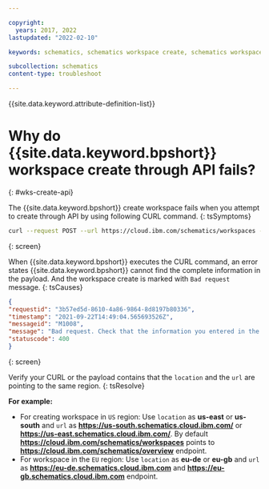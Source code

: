 ```yaml
---

copyright:
  years: 2017, 2022
lastupdated: "2022-02-10"

keywords: schematics, schematics workspace create, schematics workspace create

subcollection: schematics
content-type: troubleshoot

---
```


{{site.data.keyword.attribute-definition-list}}


# Why do {{site.data.keyword.bpshort}} workspace create through API fails?
{: #wks-create-api}

The {{site.data.keyword.bpshort}} create workspace fails when you attempt to create through API by using following CURL command.
{: tsSymptoms}

```sh
curl --request POST --url https://cloud.ibm.com/schematics/workspaces -H "Authorization: Bearer scfQ" -d '{"name":"test_api","type": ["terraform_v0.12"],"location": "eu-de","description": "via api","resource_group": "5e1f06f5b2b24a319f6cd5be86f531dd","tags": [],"template_repo": {"url": "https://github.ibm.com/Rise-with-SAP/iac-hec-sap"},"template_data": [{"folder": ".","type": "terraform_v0.12","variablestore": []}]}'
```
{: screen}


When {{site.data.keyword.bpshort}} executes the CURL command, an error states {{site.data.keyword.bpshort}} cannot find the complete information in the payload. And the workspace create is marked with `Bad request` message. 
{: tsCauses}


```json
{
"requestid": "3b57ed5d-8610-4a86-9864-8d8197b80336",
"timestamp": "2021-09-22T14:49:04.565693526Z",
"messageid": "M1008",
"message": "Bad request. Check that the information you entered in the payload is complete and formatted correctly in JSON.",
"statuscode": 400
}
```
{: screen}


Verify your CURL or the payload contains that the `location` and the `url` are pointing to the same region.
{: tsResolve}

**For example:**

- For creating workspace in `US` region: Use  `location` as **us-east** or **us-south** and `url` as **https://us-south.schematics.cloud.ibm.com/** or **https://us-east.schematics.cloud.ibm.com/**. By default **https://cloud.ibm.com/schematics/workspaces** points to **https://cloud.ibm.com/schematics/overview** endpoint.
- For workspace in the `EU` region: Use `location` as **eu-de** or **eu-gb** and `url` as **https://eu-de.schematics.cloud.ibm.com** and **https://eu-gb.schematics.cloud.ibm.com** endpoint.

